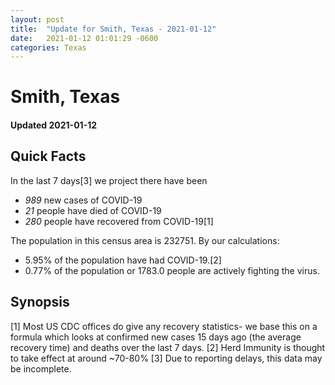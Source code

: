 ```yaml
---
layout: post
title:  "Update for Smith, Texas - 2021-01-12"
date:   2021-01-12 01:01:29 -0600
categories: Texas
---
```


# Smith, Texas
#### Updated 2021-01-12

## Quick Facts

In the last 7 days[3] we project there have been
- *989* new cases of COVID-19
- *21* people have died of COVID-19
- *280* people have recovered from COVID-19[1]

The population in this census area is 232751. By our calculations:
- 5.95% of the population have had COVID-19.[2]
- 0.77% of the population or 1783.0 people are actively fighting the virus.

## Synopsis




[1] Most US CDC offices do give any recovery statistics- we base this on a formula which looks at confirmed new cases
15 days ago (the average recovery time) and deaths over the last 7 days.
[2] Herd Immunity is thought to take effect at around ~70-80%
[3] Due to reporting delays, this data may be incomplete. 
    